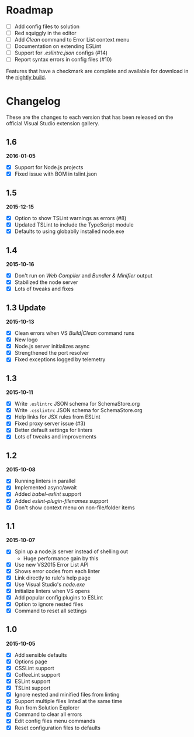 # Roadmap

- [ ] Add config files to solution
- [ ] Red squiggly in the editor
- [ ] Add _Clean_ command to Error List context menu
- [ ] Documentation on extending ESLint
- [ ] Support for _.eslintrc.json_ configs (#14)
- [ ] Report syntax errors in config files (#10)

Features that have a checkmark are complete and available for
download in the
[nightly build](http://vsixgallery.com/extension/36bf2130-106e-40f2-89ff-a2bdac6be879/).

# Changelog

These are the changes to each version that has been released
on the official Visual Studio extension gallery.

## 1.6

**2016-01-05**

- [x] Support for Node.js projects
- [x] Fixed issue with BOM in tslint.json

## 1.5

**2015-12-15**

- [x] Option to show TSLint warnings as errors (#8)
- [x] Updated TSLint to include the TypeScript module
- [x] Defaults to using globablly installed node.exe

## 1.4

**2015-10-16**

- [x] Don't run on _Web Compiler_ and _Bundler & Minifier_ output
- [x] Stabilized the node server
- [x] Lots of tweaks and fixes

## 1.3 Update

**2015-10-13**

- [x] Clean errors when VS _Build|Clean_ command runs
- [x] New logo
- [x] Node.js server initializes async
- [x] Strengthened the port resolver
- [x] Fixed exceptions logged by telemetry

## 1.3

**2015-10-11**

- [x] Write `.eslintrc` JSON schema for SchemaStore.org
- [x] Write `.csslintrc` JSON schema for SchemaStore.org
- [x] Help links for JSX rules from ESLint
- [x] Fixed proxy server issue (#3)
- [x] Better default settings for linters
- [x] Lots of tweaks and improvements

## 1.2

**2015-10-08**

- [x] Running linters in parallel
- [x] Implemented async/await
- [x] Added _babel-eslint_ support
- [x] Added _eslint-plugin-filenames_ support
- [x] Don't show context menu on non-file/folder items

## 1.1

**2015-10-07**

- [x] Spin up a node.js server instead of shelling out
  - Huge performance gain by this
- [x] Use new VS2015 Error List API
- [x] Shows error codes from each linter
- [x] Link directly to rule's help page
- [x] Use Visual Studio's _node.exe_
- [x] Initialize linters when VS opens
- [x] Add popular config plugins to ESLint
- [x] Option to ignore nested files
- [x] Command to reset all settings

## 1.0

**2015-10-05**

- [x] Add sensible defaults
- [x] Options page
- [x] CSSLint support
- [x] CoffeeLint support
- [x] ESLint support
- [x] TSLint support
- [x] Ignore nested and minified files from linting
- [x] Support multiple files linted at the same time
- [x] Run from Solution Explorer
- [x] Command to clear all errors
- [x] Edit config files menu commands
- [x] Reset configuration files to defaults